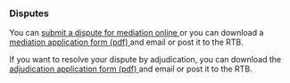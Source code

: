 ###  Disputes

You can [ submit a dispute for mediation online
](https://disputes.rtb.ie/Disputes/General.aspx) or you can download a [
mediation application form (pdf)
](https://www.rtb.ie/images/uploads/forms/RTB_form_Application_for_Dispute_Resolution_Services_MEDIATION.pdf)
and email or post it to the RTB.

If you want to resolve your dispute by adjudication, you can download the [
adjudication application form (pdf)
](https://www.rtb.ie/images/uploads/forms/Appeal_Application_for_Adjudication_%283%29.pdf)
and email or post it to the RTB.
